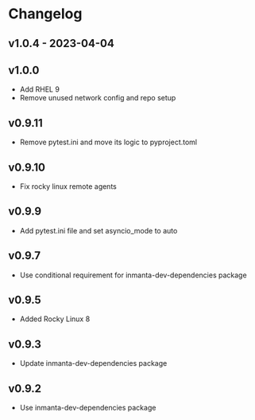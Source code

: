 # Changelog

## v1.0.4 - 2023-04-04


## v1.0.0
- Add RHEL 9
- Remove unused network config and repo setup

## v0.9.11
- Remove pytest.ini and move its logic to pyproject.toml

## v0.9.10
- Fix rocky linux remote agents

## v0.9.9
- Add pytest.ini file and set asyncio_mode to auto

## v0.9.7
- Use conditional requirement for inmanta-dev-dependencies package

## v0.9.5
- Added Rocky Linux 8

## v0.9.3
- Update inmanta-dev-dependencies package

## v0.9.2
- Use inmanta-dev-dependencies package
